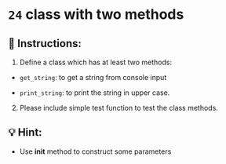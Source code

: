# `24` class with two methods

## 📝 Instructions:

1. Define a class which has at least two methods:

- `get_string`: to get a string from console input

- `print_string`: to print the string in upper case.

2. Please include simple test function to test the class methods.

## 💡 Hint:

+ Use __init__ method to construct some parameters